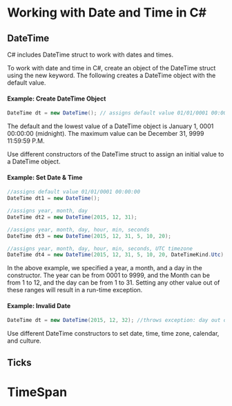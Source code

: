 # Working with Date and Time in C#

## DateTime

C# includes DateTime struct to work with dates and times.

To work with date and time in C#, create an object of the DateTime struct using the new keyword. The following creates a DateTime object with the default value.

#### Example: Create DateTime Object

```csharp
DateTime dt = new DateTime(); // assigns default value 01/01/0001 00:00:00
```

The default and the lowest value of a DateTime object is January 1, 0001 00:00:00 (midnight). The maximum value can be December 31, 9999 11:59:59 P.M.

Use different constructors of the DateTime struct to assign an initial value to a DateTime object.

#### Example: Set Date & Time

```csharp
//assigns default value 01/01/0001 00:00:00
DateTime dt1 = new DateTime();

//assigns year, month, day
DateTime dt2 = new DateTime(2015, 12, 31);

//assigns year, month, day, hour, min, seconds
DateTime dt3 = new DateTime(2015, 12, 31, 5, 10, 20);

//assigns year, month, day, hour, min, seconds, UTC timezone
DateTime dt4 = new DateTime(2015, 12, 31, 5, 10, 20, DateTimeKind.Utc);
```

In the above example, we specified a year, a month, and a day in the constructor. The year can be from 0001 to 9999, and the Month can be from 1 to 12, and the day can be from 1 to 31. Setting any other value out of these ranges will result in a run-time exception.

#### Example: Invalid Date

```csharp
DateTime dt = new DateTime(2015, 12, 32); //throws exception: day out of range
```

Use different DateTime constructors to set date, time, time zone, calendar, and culture.

## Ticks

# TimeSpan

